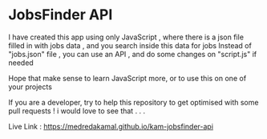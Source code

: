 # JobsFinder API

I have created this app using only JavaScript , where there is a json file filled in with jobs data , and you search inside this data for jobs
Instead of "jobs.json" file , you can use an API , and do some changes on "script.js" if needed

Hope that make sense to learn JavaScript more, or to use this on one of your projects

If you are a developer, try to help this repository to get optimised with some pull requests ! i would love to see that . . .

Live Link : https://medredakamal.github.io/kam-jobsfinder-api
